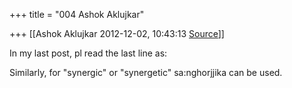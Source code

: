 +++
title = "004 Ashok Aklujkar"

+++
[[Ashok Aklujkar	2012-12-02, 10:43:13 [Source](https://groups.google.com/g/bvparishat/c/FmWlJMI8C4w)]]



In my last post, pl read the last line as:  
  
Similarly, for "synergic" or "synergetic" sa:nghorjjika can be used.  


